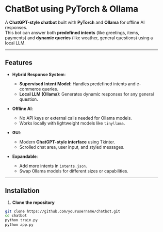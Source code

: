 # ChatBot using PyTorch & Ollama

A **ChatGPT-style chatbot** built with **PyTorch** and **Ollama** for offline AI responses.  
This bot can answer both **predefined intents** (like greetings, items, payments) and **dynamic queries** (like weather, general questions) using a local LLM.

---

## Features

- **Hybrid Response System**:
  - **Supervised Intent Model**: Handles predefined intents and e-commerce queries.
  - **Local LLM (Ollama)**: Generates dynamic responses for any general question.
  
- **Offline AI**:
  - No API keys or external calls needed for Ollama models.
  - Works locally with lightweight models like `tinyllama`.

- **GUI**:
  - Modern **ChatGPT-style interface** using Tkinter.
  - Scrolled chat area, user input, and styled messages.

- **Expandable**:
  - Add more intents in `intents.json`.
  - Swap Ollama models for different sizes or capabilities.

---

## Installation

1. **Clone the repository**
```bash
git clone https://github.com/yourusername/chatbot.git
cd chatbot
python train.py
python app.py
